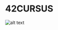 # 42CURSUS

![alt text](https://www.42.fr/wp-content/uploads/2018/02/42-gamification-pedagogie.jpg)

